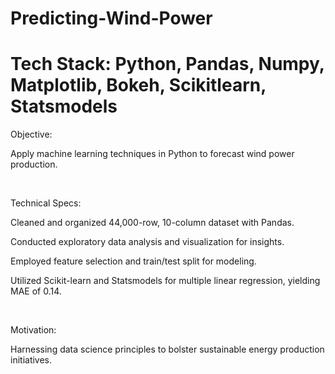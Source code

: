 # Predicting-Wind-Power
# Tech Stack: Python, Pandas, Numpy, Matplotlib, Bokeh, Scikitlearn, Statsmodels

Objective:

Apply machine learning techniques in Python to forecast wind power production.

​

Technical Specs:

Cleaned and organized 44,000-row, 10-column dataset with Pandas.

Conducted exploratory data analysis and visualization for insights.

Employed feature selection and train/test split for modeling.

Utilized Scikit-learn and Statsmodels for multiple linear regression, yielding MAE of 0.14.

​

Motivation:

Harnessing data science principles to bolster sustainable energy production initiatives.
